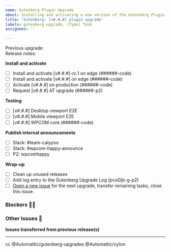```yaml
---
name: Gutenberg Plugin Upgrade
about: Installing and activating a new version of the Gutenberg Plugin
title: 'Gutenberg: [v#.#.#] plugin upgrade'
labels: gutenberg-upgrade, [Type] Task
assignees: ''

---
```


<!--
IMPORTANT: When updating this template, please make sure both copies are kept the same! This ensures our upgrade helper bot is in sync with our manual template.
Github template: https://github.com/Automattic/wp-calypso/blob/trunk/.github/ISSUE_TEMPLATE/gutenberg-plugin-upgrade.md
Gutenberg Upgrade Helper Bot™ template: trunk/bin/gutenberg-plugin-upgrade-tracking-issue-template.md

Thanks for updating Gutenberg! Please be sure to update the title above with the version number you're upgrading. This post will cover all potential RCs and point releases (Example, "Gutenberg: v11.2.x plugin upgrade" would cover everything from 11.2.0-rc.1 to 11.2.1, should those all become available)

- Previous Upgrade issue should be linked using Github issue numbers (for example, #53725)
- Release notes for the version(s) you're implementing should be linked directly to the WordPress/gutenberg repo tag
(for example, linking the text 'v11.0.0-rc.1' to https://github.com/WordPress/gutenberg/releases/tag/v11.0.0-rc.1)
-->

Previous upgrade:  
Release notes:

<!--
As you complete the tasks in this list, please update the relevant lines with diff and other IDs
-->

**Install and activate**

- [ ] Install and activate [v#.#.#]-rc.1 on edge (######-code)
- [ ] Install and activate [v#.#.#] on edge (######-code)
- [ ] Activate [v#.#.#] on production (######-code)
- [ ] Request [v#.#.#] AT upgrade (######-p2)

**Testing**

- [ ] [v#.#.#] Desktop viewport E2E
- [ ] [v#.#.#] Mobile viewport E2E
- [ ] [v#.#.#] WPCOM core (######-code)

**Publish internal announcements**

- [ ] Slack: #team-calypso
- [ ] Slack: #wpcom-happy-announce
- [ ] P2: wpcomhappy

**Wrap-up**

- [ ] Clean up unused releases
- [ ] Add log entry to the Gutenberg Upgrade Log (pcoGjb-g-p2)
- [ ] [Open a new issue](https://github.com/Automattic/wp-calypso/issues/new?assignees=&labels=gutenberg-upgrade%2C+%5BType%5D+Task&template=gutenberg-plugin-upgrade.md&title=Gutenberg%3A+%5Bv%23.%23.%23%5D+plugin+upgrade) for the next upgrade, transfer remaining tasks, close this issue.

### Blockers 🤷‍♀️

### Other Issues 🐛

**Issues transferred from previous release(s)**

---

cc @Automattic/gutenberg-upgrades @Automattic/cylon
